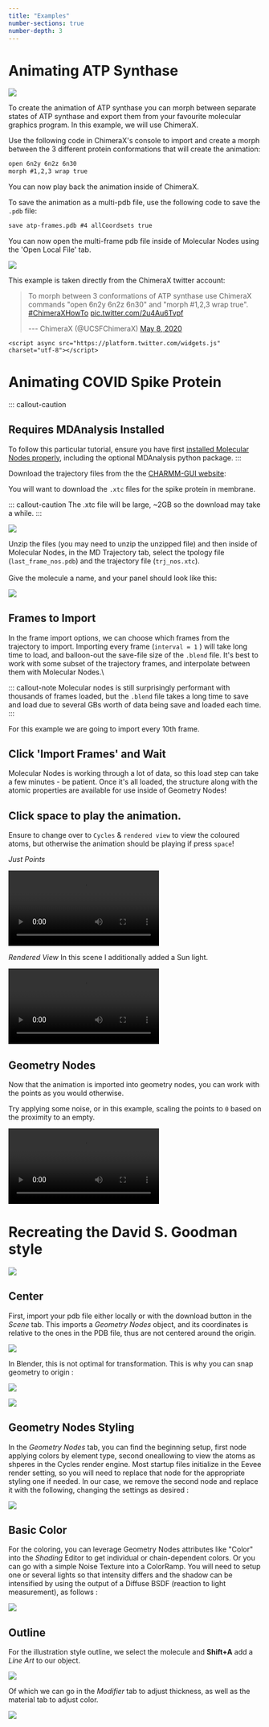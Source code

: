 ```yaml
---
title: "Examples"
number-sections: true
number-depth: 3
---
```


# Animating ATP Synthase

![](https://github.com/BradyAJohnston/MolecularNodes/raw/main/img/atp-animation-demo.gif)

To create the animation of ATP synthase you can morph between separate states of ATP synthase and export them from your favourite molecular graphics program.
In this example, we will use ChimeraX.

Use the following code in ChimeraX's console to import and create a morph between the 3 different protein conformations that will create the animation:

``` html
open 6n2y 6n2z 6n30
morph #1,2,3 wrap true
```

You can now play back the animation inside of ChimeraX.

To save the animation as a multi-pdb file, use the following code to save the `.pdb` file:

``` html
save atp-frames.pdb #4 allCoordsets true
```

You can now open the multi-frame pdb file inside of Molecular Nodes using the 'Open Local File' tab.

![](images/paste-4EFDF204.png)

This example is taken directly from the ChimeraX twitter account:

<blockquote class="twitter-tweet">

<p lang="en" dir="ltr">

To morph between 3 conformations of ATP synthase use ChimeraX commands "open 6n2y 6n2z 6n30" and "morph #1,2,3 wrap true".
<a href="https://twitter.com/hashtag/ChimeraXHowTo?src=hash&amp;ref_src=twsrc%5Etfw">#ChimeraXHowTo</a> <a href="https://t.co/2u4Au6Tvpf">pic.twitter.com/2u4Au6Tvpf</a>

</p>

--- ChimeraX (@UCSFChimeraX) <a href="https://twitter.com/UCSFChimeraX/status/1258888093068701696?ref_src=twsrc%5Etfw">May 8, 2020</a>

</blockquote>

```{=html}
<script async src="https://platform.twitter.com/widgets.js" charset="utf-8"></script>
```
# Animating COVID Spike Protein

::: callout-caution
## Requires MDAnalysis Installed

To follow this particular tutorial, ensure you have first [installed Molecular Nodes properly](installation.md), including the optional MDAnalysis python package.
:::

Download the trajectory files from the the [CHARMM-GUI website](https://charmm-gui.org/?doc=archive&lib=covid19):

You will want to download the `.xtc` files for the spike protein in membrane.

::: callout-caution
The .xtc file will be large, \~2GB so the download may take a while.
:::

![](images/paste-5562A342.png)

Unzip the files (you may need to unzip the unzipped file) and then inside of Molecular Nodes, in the MD Trajectory tab, select the tpology file (`last_frame_nos.pdb`) and the trajectory file (`trj_nos.xtc`).\
\
Give the molecule a name, and your panel should look like this:

![](images/paste-E4006B81.png)

## Frames to Import

In the frame import options, we can choose which frames from the trajectory to import.
Importing every frame (`interval = 1` ) will take long time to load, and balloon-out the save-file size of the `.blend` file.
It's best to work with some subset of the trajectory frames, and interpolate between them with Molecular Nodes.\

::: callout-note
Molecular nodes is still surprisingly performant with thousands of frames loaded, but the `.blend` file takes a long time to save and load due to several GBs worth of data being save and loaded each time.
:::

For this example we are going to import every 10th frame.

## Click 'Import Frames' and Wait

Molecular Nodes is working through a lot of data, so this load step can take a few minutes - be patient.
Once it's all loaded, the structure along with the atomic properties are available for use inside of Geometry Nodes!

## Click space to play the animation.

Ensure to change over to `Cycles` & `rendered view` to view the coloured atoms, but otherwise the animation should be playing if press `space`!

*Just Points*

![](images/spike-points.webm)

*Rendered View* In this scene I additionally added a Sun light.

![](images/spike-colour.webm)

## Geometry Nodes

Now that the animation is imported into geometry nodes, you can work with the points as you would otherwise.

Try applying some noise, or in this example, scaling the points to `0` based on the proximity to an empty.

![](images/spike-dissolve.webm)

# Recreating the David S. Goodman style

![](images/molnodex-4.png)

## Center

First, import your pdb file either locally or with the download button in the *Scene* tab. This imports a *Geometry Nodes* object, and its coordinates is relative to the ones in the PDB file, thus are not centered around the origin. 

![](images/molnodex-1.png)

In Blender, this is not optimal for transformation. This is why you can snap geometry to origin :

![](images/molnodex-2.png)

![](images/molnodex-3.png)

## Geometry Nodes Styling

In the *Geometry Nodes* tab, you can find the beginning setup, first node applying colors by element type, second oneallowing to view the atoms as shperes in the Cycles render engine. Most startup files initialize in the Eevee render setting, so you will need to replace that node for the appropriate styling one if needed. In our case, we remove the second node and replace it with the following, changing the settings as desired :

![](images/molnodex-6.png)

## Basic Color

For the coloring, you can leverage Geometry Nodes attributes like "Color" into the *Shading* Editor to get individual or chain-dependent colors. Or you can go with a simple Noise Texture into a ColorRamp. You will need to setup one or several lights so that intensity differs and the shadow can be intensified by using the output of a Diffuse BSDF (reaction to light measurement), as follows :

![](images/molnodex-8.png)

## Outline

For the illustration style outline, we select the molecule and **Shift+A** add a *Line Art* to our object.

![](images/molnodex-5.png)

Of which we can go in the *Modifier* tab to adjust thickness, as well as the material tab to adjust color.

![](images/molnodex-6.png)



